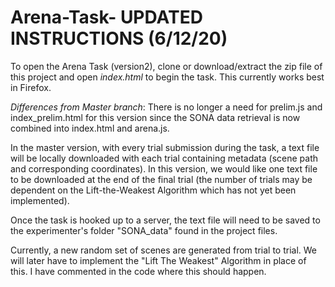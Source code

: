 # Arena-Task- UPDATED INSTRUCTIONS (6/12/20)
To open the Arena Task (version2), clone or download/extract the zip file of this project and open *index.html* to begin the task. This
 currently works
 best in Firefox.

*Differences from Master branch*: There is no longer a need for prelim.js and index_prelim.html for this version since the SONA data retrieval is
 now combined into index.html and arena.js.
 
In the master version, with every trial submission during the task, a text file will be locally downloaded with each trial containing
 metadata (scene path and corresponding coordinates). In this version, we would like one text file to be downloaded at the end of the final trial
  (the number of trials may be dependent on the Lift-the-Weakest Algorithm which has not yet been implemented).

Once the task is hooked up to a server, the text file will need to be saved to the experimenter's folder "SONA_data" found in the project files.

Currently, a new random set of scenes are generated from trial to trial. We will later have to implement the "Lift
 The Weakest" Algorithm in place of this. I have commented in the code where this should happen.